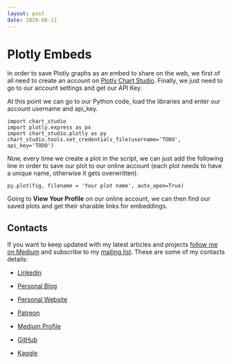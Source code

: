 ```yaml
---
layout: post
date: 2020-06-11
---
```


# Plotly Embeds

In order to save Plotly graphs as an embed to share on the web, we first of all need to create an account on [Plotly Chart Studio](https://chart-studio.plotly.com/Auth/login/?action=signup&next=%2Fsettings%2Fapi). Finally, we just need to go to our account settings and get our API Key.

At this point we can go to our Python code, load the libraries and enter our account username and api_key.

```
import chart_studio
import plotly.express as px
import chart_studio.plotly as py
chart_studio.tools.set_credentials_file(username='TODO', api_key='TODO')
```

Now, every time we create a plot in the script, we can just add the following line in order to save our plot to our online account (each plot needs to have a unique name, otherwise it gets overwritten).

```
py.plot(fig, filename = 'Your plot name', auto_open=True)
```

Going to **View Your Profile** on our online account, we can then find our saved plots and get their sharable links for embeddings.

## Contacts

If you want to keep updated with my latest articles and projects [follow me on Medium](https://medium.com/@pierpaoloippolito28?source=post_page---------------------------) and subscribe to my [mailing list](http://eepurl.com/gwO-Dr?source=post_page---------------------------). These are some of my contacts details:

* [Linkedin](https://uk.linkedin.com/in/pier-paolo-ippolito-202917146?source=post_page---------------------------)

* [Personal Blog](https://pierpaolo28.github.io/blog/?source=post_page---------------------------)

* [Personal Website](https://pierpaolo28.github.io/?source=post_page---------------------------)

* [Patreon](https://www.patreon.com/user?u=32155890)

* [Medium Profile](https://towardsdatascience.com/@pierpaoloippolito28?source=post_page---------------------------)

* [GitHub](https://github.com/pierpaolo28?source=post_page---------------------------)

* [Kaggle](https://www.kaggle.com/pierpaolo28?source=post_page---------------------------)
